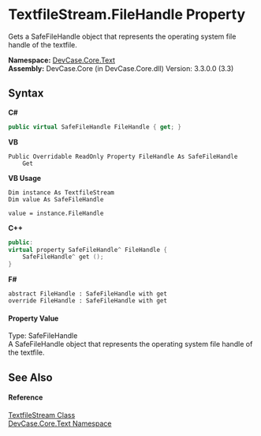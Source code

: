 # TextfileStream.FileHandle Property 
 

Gets a SafeFileHandle object that represents the operating system file handle of the textfile.

**Namespace:**&nbsp;<a href="N_DevCase_Core_Text">DevCase.Core.Text</a><br />**Assembly:**&nbsp;DevCase.Core (in DevCase.Core.dll) Version: 3.3.0.0 (3.3)

## Syntax

**C#**<br />
``` C#
public virtual SafeFileHandle FileHandle { get; }
```

**VB**<br />
``` VB
Public Overridable ReadOnly Property FileHandle As SafeFileHandle
	Get
```

**VB Usage**<br />
``` VB Usage
Dim instance As TextfileStream
Dim value As SafeFileHandle

value = instance.FileHandle

```

**C++**<br />
``` C++
public:
virtual property SafeFileHandle^ FileHandle {
	SafeFileHandle^ get ();
}
```

**F#**<br />
``` F#
abstract FileHandle : SafeFileHandle with get
override FileHandle : SafeFileHandle with get
```


#### Property Value
Type: SafeFileHandle<br />A SafeFileHandle object that represents the operating system file handle of the textfile.

## See Also


#### Reference
<a href="T_DevCase_Core_Text_TextfileStream">TextfileStream Class</a><br /><a href="N_DevCase_Core_Text">DevCase.Core.Text Namespace</a><br />